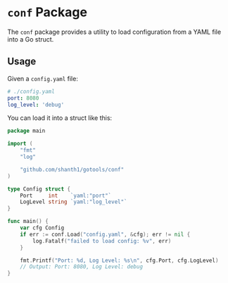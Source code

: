# `conf` Package

The `conf` package provides a utility to load configuration from a YAML file into a Go struct.

## Usage

Given a `config.yaml` file:

```yaml
# ./config.yaml
port: 8080
log_level: 'debug'
```

You can load it into a struct like this:

```go
package main

import (
	"fmt"
	"log"

	"github.com/shanth1/gotools/conf"
)

type Config struct {
	Port     int    `yaml:"port"`
	LogLevel string `yaml:"log_level"`
}

func main() {
	var cfg Config
	if err := conf.Load("config.yaml", &cfg); err != nil {
		log.Fatalf("failed to load config: %v", err)
	}

	fmt.Printf("Port: %d, Log Level: %s\n", cfg.Port, cfg.LogLevel)
	// Output: Port: 8080, Log Level: debug
}
```
